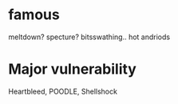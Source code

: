 # famous
meltdown?
specture?
bitsswathing.. hot andriods

# Major vulnerability 
Heartbleed, 
POODLE, 
Shellshock